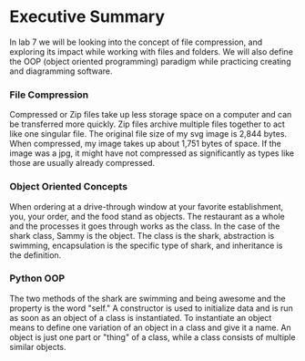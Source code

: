 # Executive Summary
In lab 7 we will be looking into the concept of file compression, and exploring its impact while working with files and folders. We will also define the OOP (object oriented programming) paradigm while practicing creating and diagramming software.
### File Compression
Compressed or Zip files take up less storage space on a computer and can be transferred more quickly. Zip files archive multiple files together to act like one singular file. The original file size of my svg image is 2,844 bytes. When compressed, my image takes up about 1,751 bytes of space. If the image was a jpg, it might have not compressed as significantly as types like those are usually already compressed.
### Object Oriented Concepts
When ordering at a drive-through window at your favorite establishment, you, your order, and the food stand as objects. The restaurant as a whole and the processes it goes through works as the class. In the case of the shark class, Sammy is the object. The class is the shark, abstraction is swimming, encapsulation is the specific type of shark, and inheritance is the definition.
### Python OOP
The two methods of the shark are swimming and being awesome and the property is the word "self." A constructor is used to initialize data and is run as soon as an object of a class is instantiated. To instantiate an object means to define one variation of an object in a class and give it a name. An object is just one part or "thing" of a class, while a class consists of multiple similar objects.
